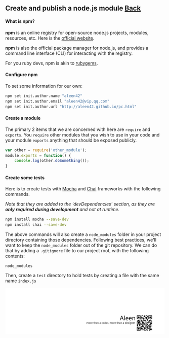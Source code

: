 ## Create and publish a node.js module [Back](./../node.md)

#### What is npm?

**npm** is an online registry for open-source node.js projects, modules, resources, etc. Here is the [official website](http://npmjs.org.).

**npm** is also the official package manager for node.js, and provides a command line interface (CLI) for interacting with the registry.

For you ruby devs, npm is akin to [rubygems](http://rubygems.org/).

#### Configure npm

To set some information for our own:

```bash
npm set init.author.name "aleen42"
npm set init.author.email "aleen42@vip.qq.com"
npm set init.author.url "http://aleen42.github.io/pc.html"
```

#### Create a module

The primary 2 items that we are concerned with here are `require` and `exports`. You `require` other modules that you wish to use in your code and your module `exports` anything that should be exposed publicly.

```js
var other = require('other_module');
module.exports = function() {
    console.log(other.doSomething());
}
```

#### Create some tests

Here is to create tests with [Mocha](http://visionmedia.github.io/mocha/) and [Chai](http://chaijs.com/) frameworks with the following commands.

*Note that they are added to the 'devDependencies' section, as they are **only required during development** and not at runtime.*

```bash
npm install mocha --save-dev
npm install chai --save-dev
```

The above commands will also create a `node_modules` folder in your project directory containing those dependencies. Following best practices, we'll want to keep the `node_modules` folder out of the git repository. We can do that by adding a `.gitignore` file to our project root, with the following contents:

```
node_modules
```

Then, create a `test` directory to hold tests by creating a file with the same name `index.js`

<a href="http://aleen42.github.io/" target="_blank" ><img src="./../../../../pic/tail.gif"></a>